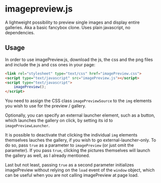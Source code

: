 # imagepreview.js
A lightweight possibility to  preview single images and display entire galleries. Aka a basic fancybox clone. Uses plain javascript, no dependencies.

## Usage
In order to use imagePreview.js, download the js, the css and the png files and include the js and css ones in your page:

````html
<link rel="stylesheet" type="text/css" href="imagePreview.css">
<script type="text/javascript" src="imagePreview.js"></script>
<script type="text/javascript">
    imagePreview();
</script>
````

You need to assign the CSS class `imagePreviewSource` to the `img` elements you wish to use for the preview / gallery.

Optionally, you can specify an external launcher element, such as a button, which launches the gallery on click, by setting its id to `imagePreviewLauncher`.

It is possible to deactivate that clicking the individual `img` elements themselves lauches the gallery, if you wish to go external-launcher-only. To do so, pass `true` as a parameter to `imagePreview` (or just omit the parameter). If you pass `true`, clicking the pictures themselves will launch the gallery as well, as I already mentioned.

Last but not least, passing `true` as a second parameter initializes imagePreview without relying on the `load` event of the `window` object, which can be useful when you are not calling imagePreview at page load.
